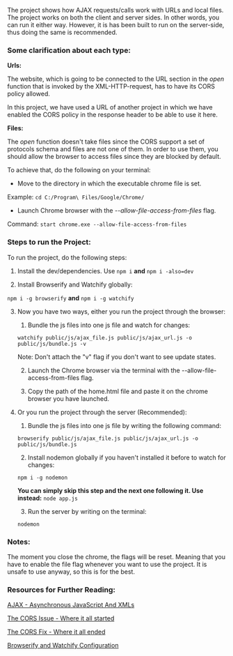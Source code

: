 The project shows how AJAX requests/calls work with URLs and local files. The project works on both the client and server sides. In other words, you can run it either way. However, it is has been built to run on the server-side, thus doing the same is recommended.

### Some clarification about each type:

**Urls:**

The website, which is going to be connected to the URL section in the *open* function that is invoked by the XML-HTTP-request, has to have its CORS policy allowed.

In this project, we have used a URL of another project in which we have enabled the CORS policy in the response header to be able to use it here.

**Files:**

The *open* function doesn't take files since the CORS support a set of protocols schema and files are not one of them. In order to use them, you should allow the browser to access files since they are blocked by default.

To achieve that, do the following on your terminal:

* Move to the directory in which the executable chrome file is set.

Example: `cd C:/Program\ Files/Google/Chrome/`

* Launch Chrome browser with the *--allow-file-access-from-files* flag.

Command: `start chrome.exe --allow-file-access-from-files`

### Steps to run the Project:

To run the project, do the following steps:

1. Install the dev/dependencies. Use `npm i` **and** `npm i -also=dev`

2. Install Browserify and Watchify globally:

`npm i -g browserify` **and** `npm i -g watchify`

3. Now you have two ways, either you run the project through the browser:
    
    1. Bundle the js files into one js file and watch for changes:

    `watchify public/js/ajax_file.js public/js/ajax_url.js -o public/js/bundle.js -v`

    Note: Don't attach the "v" flag if you don't want to see update states.

    2. Launch the Chrome browser via the terminal with the --allow-file-access-from-files flag.

    3. Copy the path of the home.html file and paste it on the chrome browser you have launched.

4. Or you run the project through the server (Recommended):

    1. Bundle the js files into one js file by writing the following command:

    `browserify public/js/ajax_file.js public/js/ajax_url.js -o public/js/bundle.js`

    2. Install nodemon globally if you haven't installed it before to watch for changes:

    `npm i -g nodemon`

    **You can simply skip this step and the next one following it. Use instead:** `node app.js`

    3. Run the server by writing on the terminal:

    `nodemon`

### Notes:

The moment you close the chrome, the flags will be reset. Meaning that you have to enable the file flag whenever you want to use the project. It is unsafe to use anyway, so this is for the best.

### Resources for Further Reading:

[AJAX - Asynchronous JavaScript And XMLs](https://developer.mozilla.org/en-US/docs/Web/Guide/AJAX/Getting_Started)

[The CORS Issue - Where it all started](https://www.codeproject.com/Questions/1195078/How-to-fix-cross-origin-requests-are-only-supporte)

[The CORS Fix - Where it all ended](https://chrome-allow-file-access-from-file.com/windows.html)

[Browserify and Watchify Configuration](https://scotch.io/tutorials/getting-started-with-browserify#toc-under-the-hood)